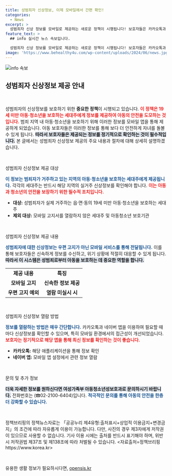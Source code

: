 ```yaml
---
title: 성범죄자 신상정보, 이제 모바일에서 간편 확인!
categories:
  - News
excerpt: >
  성범죄자 신상 정보를 모바일로 제공하는 새로운 정책이 시행됩니다! 보호자들은 카카오톡과 네이버 앱을 통해 실시간으로 중요한 정보를 받을 수 있으며, 아동·청소년 안전을 위한 강력한 대책이 마련됩니다. 클릭하여 더 알아보세요!
feature_text: >
  ## info 실시간 뉴스 속보입니다.

  성범죄자 신상 정보를 모바일로 제공하는 새로운 정책이 시행됩니다! 보호자들은 카카오톡과 네이버 앱을 통해 실시간으로 중요한 정보를 받을 수 있으며, 아동·청소년 안전을 위한 강력한 대책이 마련됩니다. 클릭하여 더 알아보세요!
image: 'https://www.behealthy4u.com/wp-content/uploads/2024/06/news.jpg'
---
```


<p><img src="https://www.behealthy4u.com/wp-content/uploads/2024/06/news.jpg" alt="info 속보" /></p>

<h2 data-ke-size="size26">성범죄자 신상정보 제공 안내</h2>

<p data-ke-size="size16">&nbsp;</p>

<p>성범죄자의 신상정보를 보호하기 위한 <strong>중요한 정책</strong>이 시행되고 있습니다. <b><span style="color: #ee2323;">이 정책은 19세 미만 아동·청소년을 보호하는 세대주에게 정보를 제공하여 아동의 안전을 도모하는 것입니다.</span></b> 범죄 지역 내 아동·청소년을 보호하기 위해 이러한 정보를 모바일 앱을 통해 제공하게 되었습니다. 아동 보호자들은 이러한 정보를 통해 보다 더 안전하게 자녀를 돌볼 수 있게 됩니다. <b><span style="background-color: #21538527;">따라서 보호자들은 제공되는 정보를 정기적으로 확인하는 것이 필수적입니다.</span></b> 본 글에서는 성범죄자 신상정보 제공의 주요 내용과 절차에 대해 상세히 설명하겠습니다.</p>

<p data-ke-size="size16">&nbsp;</p>

<p>성범죄자 신상정보 제공 대상</p>

<p><b><span style="color: #1a5490;">이 정보는 범죄자가 거주하고 있는 지역의 아동·청소년을 보호하는 세대주에게 제공됩니다.</span></b> 각각의 세대주는 반드시 해당 지역의 실거주 신상정보를 확인해야 합니다. <b><span style="color: #ee2323;">이는 아동과 청소년의 안전을 보장하기 위한 필수적 조치입니다.</span></b></p>

<ul>
<li><b>대상:</b> 성범죄자가 실제 거주하는 읍·면·동의 19세 미만 아동·청소년을 보호하는 세대주</li>
<li><b>제외 대상:</b> 모바일 고지서를 열람하지 않은 세대주 및 아동청소년 보호기관</li>
</ul>

<p data-ke-size="size16">&nbsp;</p>

<p>성범죄자 신상정보 제공 내용</p>

<p><b><span style="color: #1a5490;">성범죄자에 대한 신상정보는 우편 고지가 아닌 모바일 서비스를 통해 전달됩니다.</span></b> 이를 통해 보호자들은 신속하게 정보를 수신하고, 위기 상황에 적절히 대응할 수 있게 됩니다. <b><span style="background-color: #21538527;">따라서 이 시스템은 성범죄로부터 아동을 보호하는 데 중요한 역할을 합니다.</span></b></p>

<table>
<tr>
<td style="text-align: center; height: 17px;"><b>제공 내용</b></td>
<td style="text-align: center; height: 17px;"><b>특징</b></td>
</tr>
<tr>
<td style="text-align: center; height: 17px;"><b>모바일 고지</b></td>
<td style="text-align: center; height: 17px;"><b>신속한 정보 제공</b></td>
</tr>
<tr>
<td style="text-align: center; height: 17px;"><b>우편 고지 예외</b></td>
<td style="text-align: center; height: 17px;"><b>열람 미실시 시</b></td>
</tr>
</table>

<p data-ke-size="size16">&nbsp;</p>

<p>성범죄자 신상정보 열람 방법</p>

<p><b><span style="color: #1a5490;">정보를 열람하는 방법은 매우 간단합니다.</span></b> 카카오톡과 네이버 앱을 이용하여 필요할 때마다 신상정보를 확인할 수 있으며, 특히 모바일 환경에서의 접근성이 개선되었습니다. <b><span style="color: #ee2323;">보호자는 정기적으로 해당 앱을 통해 최신 정보를 확인하는 것이 좋습니다.</span></b></p>

<ul>
<li><b>카카오톡:</b> 해당 애플리케이션을 통해 정보 확인</li>
<li><b>네이버 앱:</b> 모바일 앱 설정에서 관련 정보 열람</li>
</ul>

<p data-ke-size="size16">&nbsp;</p>

<p>문의 및 추가 정보</p>

<p><b><span style="background-color: #21538527;">더욱 자세한 정보를 원하신다면 여성가족부 아동청소년성보호과로 문의하시기 바랍니다.</span></b> 전화번호는 (☎02-2100-6404)입니다. <b><span style="color: #1a5490;">적극적인 문의를 통해 아동의 안전을 한층 더 강화할 수 있습니다.</span></b></p>

<p data-ke-size="size16">&nbsp;</p>

<p>정책브리핑의 정책뉴스자료는 「공공누리 제4유형:출처표시+상업적 이용금지+변경금지」의 조건에 따라 자유롭게 이용이 가능합니다. 다만, 사진의 경우 제3자에게 저작권이 있으므로 사용할 수 없습니다. 기사 이용 시에는 출처를 반드시 표기해야 하며, 위반 시 저작권법 제37조 및 제138조에 따라 처벌될 수 있습니다. &lt;자료출처=정책브리핑 https://www.korea.kr> </p>

<p data-ke-size="size16">&nbsp;</p>
유용한 생활 정보가 필요하시다면, <a href="https://opensis.kr" rel="dofollow">opensis.kr</a>


